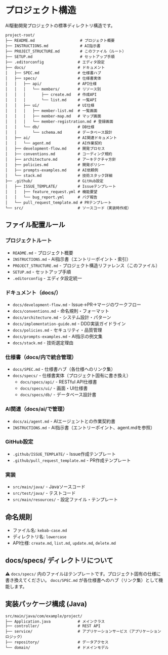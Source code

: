 # プロジェクト構造

AI駆動開発プロジェクトの標準ディレクトリ構造です。

```
project-root/
├── README.md                    # プロジェクト概要
├── INSTRUCTIONS.md              # AI指示書
├── PROJECT_STRUCTURE.md         # このファイル（ルート）
├── SETUP.md                     # セットアップ手順
├── .editorconfig               # エディタ設定
├── docs/                       # ドキュメント
│   ├── SPEC.md                 # 仕様書ハブ
│   ├── specs/                  # 仕様書実体
│   │   ├── api/                # API仕様
│   │   │   └── members/        # リソース別
│   │   │       ├── create.md   # 作成API
│   │   │       └── list.md     # 一覧API
│   │   ├── ui/                 # UI仕様
│   │   │   ├── member-list.md  # 一覧画面
│   │   │   ├── member-map.md   # マップ画面
│   │   │   └── member-registration.md # 登録画面
│   │   └── db/                 # DB仕様
│   │       └── schema.md       # データベース設計
│   ├── ai/                     # AI関連ドキュメント
│   │   └── agent.md            # AI作業契約
│   ├── development-flow.md     # 開発プロセス
│   ├── conventions.md          # コーディング規約
│   ├── architecture.md         # アーキテクチャ方針
│   ├── policies.md             # 開発ポリシー
│   ├── prompts-examples.md     # AI依頼例
│   └── stack.md                # 技術スタック詳細
├── .github/                    # GitHub設定
│   ├── ISSUE_TEMPLATE/         # Issueテンプレート
│   │   ├── feature_request.yml # 機能要望
│   │   └── bug_report.yml      # バグ報告
│   └── pull_request_template.md # PRテンプレート
└── src/                        # ソースコード（実装時作成）
```

## ファイル配置ルール

### プロジェクトルート
- `README.md` - プロジェクト概要
- `INSTRUCTIONS.md` - AI指示書（エントリーポイント・索引）
- `PROJECT_STRUCTURE.md` - プロジェクト構造リファレンス（このファイル）
- `SETUP.md` - セットアップ手順
- `.editorconfig` - エディタ設定統一

### ドキュメント（docs/）
- `docs/development-flow.md` - Issue→PR→マージのワークフロー
- `docs/conventions.md` - 命名規則・フォーマット
- `docs/architecture.md` - システム設計・パターン
- `docs/implementation-guide.md` - DDD実装ガイドライン
- `docs/policies.md` - セキュリティ・品質管理
- `docs/prompts-examples.md` - AI指示の例文集
- `docs/stack.md` - 技術選定理由

### 仕様書（docs/内で統合管理）
- `docs/SPEC.md` - 仕様書ハブ（各仕様へのリンク集）
- `docs/specs/` - 仕様書実体（プロジェクト固有に書き換え）
  - `docs/specs/api/` - RESTful API仕様書
  - `docs/specs/ui/` - 画面・UI仕様書
  - `docs/specs/db/` - データベース設計書

### AI関連（docs/ai/で管理）
- `docs/ai/agent.md` - AIエージェントとの作業契約書
- `INSTRUCTIONS.md` - AI指示書（エントリーポイント、agent.mdを参照）

### GitHub設定
- `.github/ISSUE_TEMPLATE/` - Issue作成テンプレート
- `.github/pull_request_template.md` - PR作成テンプレート

### 実装
- `src/main/java/` - Javaソースコード
- `src/test/java/` - テストコード
- `src/main/resources/` - 設定ファイル・テンプレート

## 命名規則
- ファイル名: `kebab-case.md`
- ディレクトリ名: `lowercase`
- API仕様: `create.md`, `list.md`, `update.md`, `delete.md`

## docs/specs/ ディレクトリについて
⚠️ `docs/specs/` 内のファイルはテンプレートです。プロジェクト固有の仕様に書き換えてください。
`docs/SPEC.md` が各仕様書へのハブ（リンク集）として機能します。

## 実装パッケージ構成 (Java)
```
src/main/java/com/example/project/
├── Application.java            # メインクラス
├── controller/                 # REST API
├── service/                    # アプリケーションサービス（アプリケーションロジック）
├── repository/                 # データアクセス
└── domain/                     # ドメインモデル
```